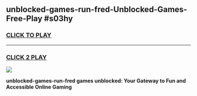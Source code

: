 
## unblocked-games-run-fred-Unblocked-Games-Free-Play #s03hy
<h3>
<a href="https://us.freeplayer.one?title=unblocked-games-run-fred&ref=9M">CLICK TO PLAY</a></h3>
<hr>

<h3>
<a href="https://us.freeplayer.one?title=unblocked-games-run-fred&ref=9M">CLICK 2 PLAY</a>
  
</h3>

<a href="https://us.freeplayer.one?title=unblocked-games-run-fred&ref=9M"><img src="https://clearcache.store/games.png"></a>


**unblocked-games-run-fred games unblocked: Your Gateway to Fun and Accessible Online Gaming**
